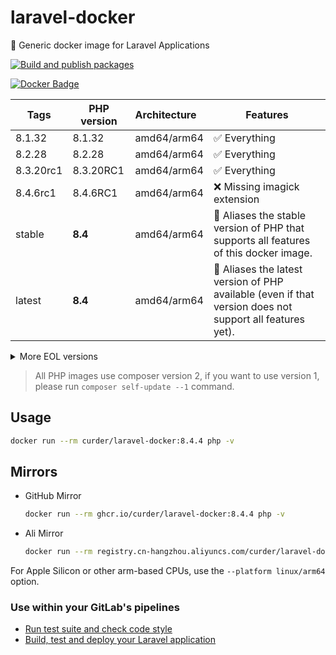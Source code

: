 # laravel-docker

🐳 Generic docker image for Laravel Applications

[![Build and publish packages](https://github.com/curder/laravel-docker/actions/workflows/packages.yml/badge.svg?branch=master)](https://github.com/curder/laravel-docker/actions/workflows/packages.yml)

[![Docker Badge](https://img.shields.io/docker/pulls/curder/laravel-docker)](https://hub.docker.com/r/curder/laravel-docker/)

| Tags      | PHP version | Architecture | Features                                                                                                 |
|-----------|-------------|:-------------|----------------------------------------------------------------------------------------------------------|
| 8.1.32    | 8.1.32      | amd64/arm64  | ✅ Everything                                                                                             |
| 8.2.28    | 8.2.28      | amd64/arm64  | ✅ Everything                                                                                             |
| 8.3.20rc1 | 8.3.20RC1   | amd64/arm64  | ✅ Everything                                                                                             |
| 8.4.6rc1  | 8.4.6RC1    | amd64/arm64  | ❌ Missing imagick extension                                                                              |
| stable    | **8.4**     | amd64/arm64  | 🔗 Aliases the stable version of PHP that supports all features of this docker image.                    |
| latest    | **8.4**     | amd64/arm64  | 🔗 Aliases the latest version of PHP available (even if that version does not support all features yet). |

<details>
<summary>More EOL versions</summary>

| Tags   | PHP version | Architecture | Features     |
|--------|-------------|:-------------|--------------|
| 5.6.40 | 5.6.40      | amd64        | ✅ Everything |
| 7.0.33 | 7.0.33      | amd64        | ✅ Everything |
| 7.1.33 | 7.1.33      | amd64/arm64  | ✅ Everything |
| 7.2.34 | 7.2.34      | amd64/arm64  | ✅ Everything |
| 7.3.33 | 7.3.33      | amd64/arm64  | ✅ Everything |
| 7.4.33 | 7.4.33      | amd64/arm64  | ✅ Everything |
| 8.0.30 | 8.0.30      | amd64/arm64  | ✅ Everything |

</details>

> All PHP images use composer version 2, if you want to use version 1, please run `composer self-update --1` command.

## Usage

```bash
docker run --rm curder/laravel-docker:8.4.4 php -v
```

## Mirrors

- GitHub Mirror

    ```bash
    docker run --rm ghcr.io/curder/laravel-docker:8.4.4 php -v
    ```

- Ali Mirror

    ```bash
    docker run --rm registry.cn-hangzhou.aliyuncs.com/curder/laravel-docker:8.4.4 php -v
    ```

For Apple Silicon or other arm-based CPUs, use the `--platform linux/arm64` option.

### Use within your GitLab's pipelines

- [Run test suite and check code style](http://lorisleiva.com/using-gitlabs-pipeline-with-laravel/)
- [Build, test and deploy your Laravel application](http://lorisleiva.com/laravel-deployment-using-gitlab-pipelines/)
